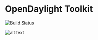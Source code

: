# OpenDaylight Toolkit

[![Build Status](https://travis-ci.org/opendaylight-toolkit/opendaylight-toolkit.png?branch=master)](https://travis-ci.org/andrewkim/opendaylight-phoenix)

![alt text](http://media.playdota.com/items/121/icon.jpg "Mekansm")

